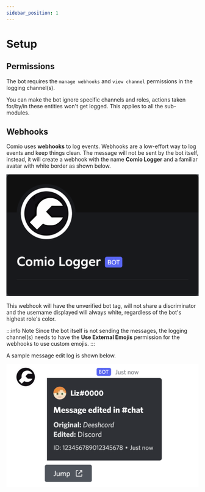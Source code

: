 ```yaml
---
sidebar_position: 1
---
```


# Setup

## Permissions
The bot requires the `manage webhooks` and `view channel` permissions in the logging channel(s).

You can make the bot ignore specific channels and roles, actions taken for/by/in these entities won't get logged. This applies to all the sub-modules.

## Webhooks
Comio uses **webhooks** to log events. Webhooks are a low-effort way to log events and keep things clean. The message will not be sent by the bot itself, instead, it will create a webhook with the name **Comio Logger** and a familiar avatar with white border as shown below.

<img className="imgAuto" alt="Comio Logger webhook" src="/img/docs/3f4e09a525f196f955d8a4900ff525a3.png" />

This webhook will have the unverified bot tag, will not share a discriminator and the username displayed will always white, regardless of the bot's highest role's color. 

:::info Note
Since the bot itself is not sending the messages, the logging channel(s) needs to have the **Use External Emojis** permission for the webhooks to use custom emojis.
:::

A sample message edit log is shown below.

<img className="fakeMsg" alt="Comio Logger example" src="/img/docs/9c9d9bb3a2942c19fa43d3ae60652786.png" />
